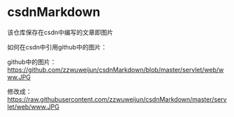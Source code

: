 # csdnMarkdown
该仓库保存在csdn中编写的文章即图片





如何在csdn中引用github中的图片：

github中的图片：https://github.com/zzwuweijun/csdnMarkdown/blob/master/servlet/web/www.JPG

修改成：https://raw.githubusercontent.com/zzwuweijun/csdnMarkdown/master/servlet/web/www.JPG

 